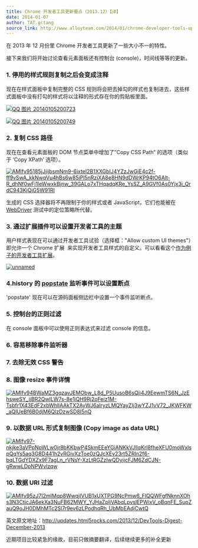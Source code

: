 ```yaml
---
title: Chrome 开发者工具更新要点（2013.12）【译】
date: 2014-01-07
author: TAT.gctang
source_link: http://www.alloyteam.com/2014/01/chrome-developer-tools-update-points-2013-12-translation/
---
```


在 2013 年 12 月份里 Chrome 开发者工具更新了一些大小不一的特性。

接下来我们将开始讨论查看元素面板还有控制台 (console)，时间线等等的更新。

### 1. 停用的样式规则复制之后会变成注释

现在在样式面板中复制完整的 CSS 规则将会把去掉勾的样式也复制进去，这些样式面板中没有打勾的样式将以注释的形式存在你的剪贴板里面。

[![QQ 图片 20140105200723](http://www.alloyteam.com/wp-content/uploads/2014/01/QQ图片20140105200723.jpg)](http://www.alloyteam.com/wp-content/uploads/2014/01/QQ图片20140105200723.jpg)

[![QQ 图片 20140105200749](http://www.alloyteam.com/wp-content/uploads/2014/01/QQ图片20140105200749.jpg)](http://www.alloyteam.com/wp-content/uploads/2014/01/QQ图片20140105200749.jpg)

### 2. 复制 CSS 路径

现在在查看元素面板的 DOM 节点菜单中增加了”Copy CSS Path“ 的选项（类似于 ‘Copy XPath’ 选项）。

[![AMIfv95185jJiijbsmNm9-6ixteI2B1XXGbIJ4YZzJwGjE4c2f-ff9vSwA_kkNwqVu4hBs6w85iPl5nRziXA8e8HN9dDWrKP94tO6Alt-R_dhNf0wFj1leWwxkBjnw_39GALo7xTHqadqKRe_YsSZ_A9GVf0As0Yjx3i_QrdC943KjQjG5W91RI](http://www.alloyteam.com/wp-content/uploads/2014/01/AMIfv95185jJiijbsmNm9-6ixteI2B1XXGbIJ4YZzJwGjE4c2f-ff9vSwA_kkNwqVu4hBs6w85iPl5nRziXA8e8HN9dDWrKP94tO6Alt-R_dhNf0wFj1leWwxkBjnw_39GALo7xTHqadqKRe_YsSZ_A9GVf0As0Yjx3i_QrdC943KjQjG5W91RI.png)](http://www.alloyteam.com/wp-content/uploads/2014/01/AMIfv95185jJiijbsmNm9-6ixteI2B1XXGbIJ4YZzJwGjE4c2f-ff9vSwA_kkNwqVu4hBs6w85iPl5nRziXA8e8HN9dDWrKP94tO6Alt-R_dhNf0wFj1leWwxkBjnw_39GALo7xTHqadqKRe_YsSZ_A9GVf0As0Yjx3i_QrdC943KjQjG5W91RI.png)

生成的 CSS 选择器将不再限制于你的样式或者 JavaScript，它们也能被在 [WebDriver](http://www.seleniumhq.org/docs/03_webdriver.jsp#by-css) 测试中的定位策略所代替。

### 3. 通过扩展插件可以设置开发者工具的主题

用户样式表现在可以通过开发者工具试验（选择框："Allow custom UI themes"）即允许一个 Chrome 扩展  来实现开发者工具样式的自定义。可以看看这个[作为例子的开发者工具扩展](https://github.com/paulirish/sample-devtools-theme-extension)。

[![unnamed](http://www.alloyteam.com/wp-content/uploads/2014/01/unnamed.jpg)](http://www.alloyteam.com/wp-content/uploads/2014/01/unnamed.jpg)

### 4.history 的 [popstate](http://www.whatwg.org/specs/web-apps/current-work/#event-popstate) 监听事件可以设置断点

'popstate' 现在可以在源码面板侧边栏中设置一个事件监听断点。

### 5. 控制台的正则过滤

在 console 面板中可以使用正则表达式来过滤 console 的信息。

### 6. 容易移除事件监听器

### 7. 去除无效 CSS 警告

### 8. 图像 resize 事件详情

[![AMIfv94BWaMZ3gqzavJEMObw_L8d_P5UusoB6sQji4J9EewmTS6N_JzEhsweSY_jjBR2QwILW7s-8e1jQH9Rj2oFeiz1M-Tsbfr1X43EdF2xbWhllAAkTX2AyWJ6alryzLMQYayZIj3wYZJ1vV72_JKWFKW_aQIUeBf6B0djM6QlzDzwSD8I5nQ](http://www.alloyteam.com/wp-content/uploads/2014/01/AMIfv94BWaMZ3gqzavJEMObw_L8d_P5UusoB6sQji4J9EewmTS6N_JzEhsweSY_jjBR2QwILW7s-8e1jQH9Rj2oFeiz1M-Tsbfr1X43EdF2xbWhllAAkTX2AyWJ6alryzLMQYayZIj3wYZJ1vV72_JKWFKW_aQIUeBf6B0djM6QlzDzwSD8I5nQ.png)](http://www.alloyteam.com/wp-content/uploads/2014/01/AMIfv94BWaMZ3gqzavJEMObw_L8d_P5UusoB6sQji4J9EewmTS6N_JzEhsweSY_jjBR2QwILW7s-8e1jQH9Rj2oFeiz1M-Tsbfr1X43EdF2xbWhllAAkTX2AyWJ6alryzLMQYayZIj3wYZJ1vV72_JKWFKW_aQIUeBf6B0djM6QlzDzwSD8I5nQ.png)

### 9. 以数据 URL 形式复制图像 (Copy image as data URL)

[![AMIfv97-nkjke3aVPpNpWLw0jr8bKKbwP4SkmEEeYGiANKkVJlIqKrl8fheXFU0moWxlspQqYs5aq3G8D441h2vRGivXzToe0zQJcXEv23rt5ZRIn2f6-bqLTGdYDXZx9F7agLn_rVNsY-XzLtRGZzIwQDyijcFJM6ZdCJN-gRwwLDpNPWvlzqw](http://www.alloyteam.com/wp-content/uploads/2014/01/AMIfv97-nkjke3aVPpNpWLw0jr8bKKbwP4SkmEEeYGiANKkVJlIqKrl8fheXFU0moWxlspQqYs5aq3G8D441h2vRGivXzToe0zQJcXEv23rt5ZRIn2f6-bqLTGdYDXZx9F7agLn_rVNsY-XzLtRGZzIwQDyijcFJM6ZdCJN-gRwwLDpNPWvlzqw.png)](http://www.alloyteam.com/wp-content/uploads/2014/01/AMIfv97-nkjke3aVPpNpWLw0jr8bKKbwP4SkmEEeYGiANKkVJlIqKrl8fheXFU0moWxlspQqYs5aq3G8D441h2vRGivXzToe0zQJcXEv23rt5ZRIn2f6-bqLTGdYDXZx9F7agLn_rVNsY-XzLtRGZzIwQDyijcFJM6ZdCJN-gRwwLDpNPWvlzqw.png)

### 10. 数据 URI 过滤

[![AMIfv95zJ7I2mIMqp8WwqjIVUB1xUXTPG9NcPmw6_FlQQWFgfNknnXOhs3N3CtjcJA6ekXa3NuFB62MWY_YJHaZpljVAbqLpvslEPWixV_oBqnFE_SupZauQ9oJH0DMhMTc2Sl7r9ev6zLPodhqRh_UbMbEAdjCwtQ](http://www.alloyteam.com/wp-content/uploads/2014/01/AMIfv95zJ7I2mIMqp8WwqjIVUB1xUXTPG9NcPmw6_FlQQWFgfNknnXOhs3N3CtjcJA6ekXa3NuFB62MWY_YJHaZpljVAbqLpvslEPWixV_oBqnFE_SupZauQ9oJH0DMhMTc2Sl7r9ev6zLPodhqRh_UbMbEAdjCwtQ.png)](http://www.alloyteam.com/wp-content/uploads/2014/01/AMIfv95zJ7I2mIMqp8WwqjIVUB1xUXTPG9NcPmw6_FlQQWFgfNknnXOhs3N3CtjcJA6ekXa3NuFB62MWY_YJHaZpljVAbqLpvslEPWixV_oBqnFE_SupZauQ9oJH0DMhMTc2Sl7r9ev6zLPodhqRh_UbMbEAdjCwtQ.png)

英文原文地址：<http://updates.html5rocks.com/2013/12/DevTools-Digest-December-2013>

近期项目比较紧急的缘故，目前只做摘要翻译，后续继续更多的补全更新